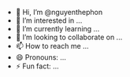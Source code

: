 - 👋 Hi, I’m @nguyenthephon
- 👀 I’m interested in ...
- 🌱 I’m currently learning ...
- 💞️ I’m looking to collaborate on ...
- 📫 How to reach me ...
- 😄 Pronouns: ...
- ⚡ Fun fact: ...

<!---
nguyenthephon/nguyenthephon is a ✨ special ✨ repository because its `README.md` (this file) appears on your GitHub profile.
You can click the Preview link to take a look at your changes.
--->
